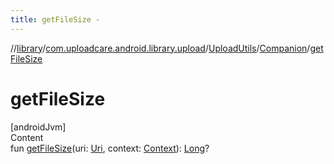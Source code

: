 ```yaml
---
title: getFileSize -
---
```

//[library](../../../index.md)/[com.uploadcare.android.library.upload](../../index.md)/[UploadUtils](../index.md)/[Companion](index.md)/[getFileSize](get-file-size.md)



# getFileSize  
[androidJvm]  
Content  
fun [getFileSize](get-file-size.md)(uri: [Uri](https://developer.android.com/reference/kotlin/android/net/Uri.html), context: [Context](https://developer.android.com/reference/kotlin/android/content/Context.html)): [Long](https://kotlinlang.org/api/latest/jvm/stdlib/kotlin/-long/index.html)?  



